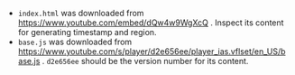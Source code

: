 * `index.html` was downloaded from https://www.youtube.com/embed/dQw4w9WgXcQ . Inspect its content for generating timestamp and region.
* `base.js` was downloaded from https://www.youtube.com/s/player/d2e656ee/player_ias.vflset/en_US/base.js . `d2e656ee` should be the version number for its content.